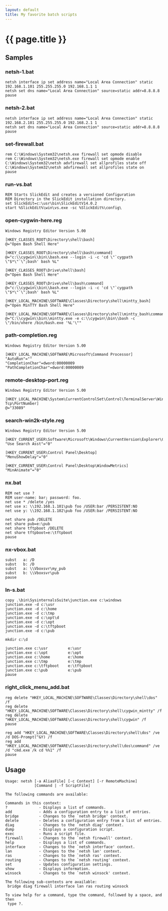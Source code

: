 ```yaml
---
layout: default
title: My favorite batch scripts
---
```


# {{ page.title }}

## Samples

### netsh-1.bat

    netsh interface ip set address name="Local Area Connection" static 192.168.1.101 255.255.255.0 192.168.1.1 1
    netsh set dns name="Local Area Connection" source=static addr=8.8.8.8 
    pause

### netsh-2.bat

    netsh interface ip set address name="Local Area Connection" static 192.168.2.101 255.255.255.0 192.168.2.1 1
    netsh set dns name="Local Area Connection" source=static addr=8.8.8.8 
    pause
    
### set-firewall.bat

    rem C:\Windows\System32\netsh.exe firewall set opmode disable
    rem C:\Windows\System32\netsh.exe firewall set opmode enable
    C:\Windows\System32\netsh advfirewall set allprofiles state off
    C:\Windows\System32\netsh advfirewall set allprofiles state on
    pause

### run-vs.bat

    REM Starts SlickEdit and creates a versioned Configuration
    REM Directory in the SlickEdit installation directory.
    set SlickEdit=c:\usr\bin\SlickEditV14.0.2
    start %SlickEdit%\win\vs.exe -sc %SlickEdit%\config\
    
### open-cygwin-here.reg

    Windows Registry Editor Version 5.00
    
    [HKEY_CLASSES_ROOT\Directory\shell\bash]
    @="Open Bash Shell Here"
    
    [HKEY_CLASSES_ROOT\Directory\shell\bash\command]
    @="c:\\cygwin\\bin\\bash.exe --login -i -c 'cd \"`cygpath \"$*\"`\";bash' bash %L"
    
    [HKEY_CLASSES_ROOT\Drive\shell\bash]
    @="Open Bash Shell Here"
    
    [HKEY_CLASSES_ROOT\Drive\shell\bash\command]
    @="c:\\cygwin\\bin\\bash.exe --login -i -c 'cd \"`cygpath \"$*\"`\";bash' bash %L"
    
    [HKEY_LOCAL_MACHINE\SOFTWARE\Classes\Directory\shell\mintty_bash]
    @="Open MinTTY Bash Shell Here"
    
    [HKEY_LOCAL_MACHINE\SOFTWARE\Classes\Directory\shell\mintty_bash\command]
    @="C:\\cygwin\\bin\\mintty.exe -e c:\\cygwin\\bin\\bash -c \"/bin/xhere /bin/bash.exe '%L'\""
    
### path-completion.reg
    
    Windows Registry Editor Version 5.00
    
    [HKEY_LOCAL_MACHINE\SOFTWARE\Microsoft\Command Processor]
    "AutoRun"=""
    "CompletionChar"=dword:00000009
    "PathCompletionChar"=dword:00000009

### remote-desktop-port.reg

    Windows Registry Editor Version 5.00
    
    [HKEY_LOCAL_MACHINE\System\CurrentControlSet\Control\TerminalServer\WinStations\RDP-Tcp\PortNumber]
    @="33089"

### search-win2k-style.reg

    Windows Registry Editor Version 5.00
    
    [HKEY_CURRENT_USER\Software\Microsoft\Windows\CurrentVersion\Explorer\CabinetState]
    "Use Search Asst"="0"
    
    [HKEY_CURRENT_USER\Control Panel\Desktop]
    "MenuShowDelay"="0"
    
    [HKEY_CURRENT_USER\Control Panel\Desktop\WindowMetrics]
    "MinAnimate"="0"
            
### nx.bat

    REM net use ?
    REM user-name: bar; password: foo.
    net use * /delete /yes
    net use x: \\192.168.1.101\pub foo /USER:bar /PERSISTENT:NO
    net use y: \\192.168.1.102\pub foo /USER:bar /PERSISTENT:NO
    
    net share pub /DELETE
    net share pub=e:\pub
    net share tftpboot /DELETE
    net share tftpboot=e:\tftpboot
    pause 
    
### nx-vbox.bat
    subst   a: /D
    subst   b: /D
    subst   a: \\Vboxsvr\my_pub 
    subst   b: \\Vboxsvr\pub
    pause 

### ln-s.bat

    copy .\bin\SysinternalsSuite\junction.exe c:\windows
    junction.exe -d c:\usr 
    junction.exe -d c:\home
    junction.exe -d c:\tmp
    junction.exe -d c:\opt\d
    junction.exe -d c:\opt
    junction.exe -d c:\tftpboot
    junction.exe -d c:\pub
    
    mkdir c:\d
    
    junction.exe c:\usr         e:\usr
    junction.exe c:\opt         e:\opt
    junction.exe c:\home        e:\home
    junction.exe c:\tmp         e:\tmp
    junction.exe c:\tftpboot    e:\tftpboot
    junction.exe c:\pub         e:\pub
    pause

### right_click_menu_add.bat

    reg delete "HKEY_LOCAL_MACHINE\SOFTWARE\Classes\Directory\shell\dos" /f
    reg delete "HKEY_LOCAL_MACHINE\SOFTWARE\Classes\Directory\shell\cygwin_mintty" /f
    reg delete "HKEY_LOCAL_MACHINE\SOFTWARE\Classes\Directory\shell\cygwin" /f
    pause
    
    reg add "HKEY_LOCAL_MACHINE\SOFTWARE\Classes\Directory\shell\dos" /ve /d DOS-Prompt(^&Y) /f
    reg add "HKEY_LOCAL_MACHINE\SOFTWARE\Classes\Directory\shell\dos\command" /ve /d "cmd.exe /k cd %%1" /f
    pause

## Usage
    
    Usage: netsh [-a AliasFile] [-c Context] [-r RemoteMachine] 
                 [Command | -f ScriptFile]
    
    The following commands are available:
    
    Commands in this context:
    ?              - Displays a list of commands.
    add            - Adds a configuration entry to a list of entries.
    bridge         - Changes to the `netsh bridge' context.
    delete         - Deletes a configuration entry from a list of entries.
    diag           - Changes to the `netsh diag' context.
    dump           - Displays a configuration script.
    exec           - Runs a script file.
    firewall       - Changes to the `netsh firewall' context.
    help           - Displays a list of commands.
    interface      - Changes to the `netsh interface' context.
    lan            - Changes to the `netsh lan' context.
    ras            - Changes to the `netsh ras' context.
    routing        - Changes to the `netsh routing' context.
    set            - Updates configuration settings.
    show           - Displays information.
    winsock        - Changes to the `netsh winsock' context.
    
    The following sub-contexts are available:
     bridge diag firewall interface lan ras routing winsock
    
    To view help for a command, type the command, followed by a space, and then
     type ?.
    

 
<div id="disqus_thread"></div>
    <script type="text/javascript">
        /* * * CONFIGURATION VARIABLES: EDIT BEFORE PASTING INTO YOUR WEBPAGE * * */
        var disqus_shortname = 'yattyd'; // required: replace example with your forum shortname

        /* * * DON'T EDIT BELOW THIS LINE * * */
        (function() {
            var dsq = document.createElement('script'); dsq.type = 'text/javascript'; dsq.async = true;
            dsq.src = '//' + disqus_shortname + '.disqus.com/embed.js';
            (document.getElementsByTagName('head')[0] || document.getElementsByTagName('body')[0]).appendChild(dsq);
        })();
    </script>
    <noscript>Please enable JavaScript to view the <a href="http://disqus.com/?ref_noscript">comments powered by Disqus.</a></noscript>
    <a href="http://disqus.com" class="dsq-brlink">comments powered by <span class="logo-disqus">Disqus</span></a>
    